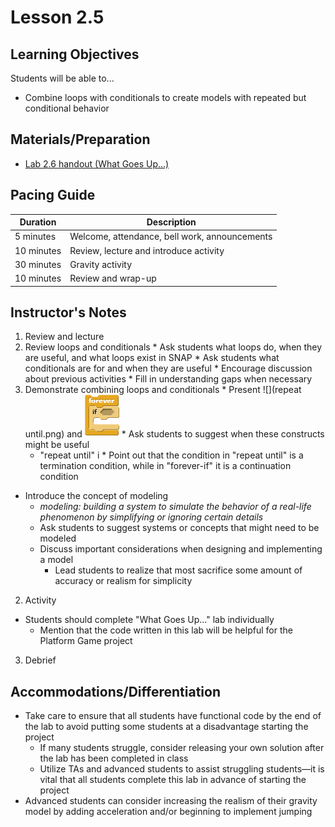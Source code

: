# Lesson 2.5  <!-- Formerly 2.6 -->

## Learning Objectives

Students will be able to...

* Combine loops with conditionals to create models with repeated but conditional behavior


## Materials/Preparation

* [Lab 2.6 handout (What Goes Up...)](lab_26.md)


## Pacing Guide

| Duration | Description |
| -- | -- |
| 5 minutes | Welcome, attendance, bell work, announcements |
| 10 minutes | Review, lecture and introduce activity |
| 30 minutes | Gravity activity |
| 10 minutes | Review and wrap-up |
	

## Instructor's Notes

1. Review and lecture
  1. Review loops and conditionals
    * Ask students what loops do, when they are useful, and what loops exist in SNAP
    * Ask students what conditionals are for and when they are useful
    * Encourage discussion about previous activities
    * Fill in understanding gaps when necessary
  2. Demonstrate combining loops and conditionals
    * Present ![](repeat until.png) and ![](foreverIf.png)
    * Ask students to suggest when these constructs might be useful
        * "repeat until" i
    * Point out that the condition in "repeat until" is a termination condition, while in "forever-if" it is a continuation condition
  * Introduce the concept of modeling
    * _modeling: building a system to simulate the behavior of a real-life phenomenon by simplifying or ignoring certain details_
    * Ask students to suggest systems or concepts that might need to be modeled
    * Discuss important considerations when designing and implementing a model
      * Lead students to realize that most sacrifice some amount of accuracy or realism for simplicity
2. Activity
  * Students should complete "What Goes Up..." lab individually
    * Mention that the code written in this lab will be helpful for the Platform Game project
3. Debrief


## Accommodations/Differentiation

* Take care to ensure that all students have functional code by the end of the lab to avoid putting some students at a disadvantage starting the project
  * If many students struggle, consider releasing your own solution after the lab has been completed in class
  * Utilize TAs and advanced students to assist struggling students&mdash;it is vital that all students complete this lab in advance of starting the project
* Advanced students can consider increasing the realism of their gravity model by adding acceleration and/or beginning to implement jumping 
